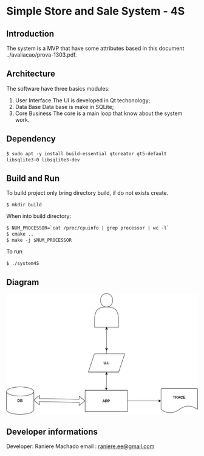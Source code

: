 # Simple Store and Sale System - 4S

## Introduction
The system is a MVP that have some attributes based in this document ../avaliacao/prova-1303.pdf.

## Architecture

The software have three basics modules:
1. User Interface 
	The UI is developed in Qt techonology;
2. Data Base
	Data base is make in SQLite;
3. Core Business
	The core is a main loop that know about the system work.

## Dependency

```
$ sudo apt -y install build-essential qtcreator qt5-default libsqlite3-0 libsqlite3-dev
```

## Build and Run

To build project only bring directory build, if do not exists create.
```
$ mkdir build
```

When into build directory:
```
$ NUM_PROCESSOR=`cat /proc/cpuinfo | grep processor | wc -l`
$ cmake ..
$ make -j $NUM_PROCESSOR
```

To run
```
$ ./system4S
```
## Diagram

![Application Diagram](../documentacao/system3S.jpg?raw=true "Title")

## Developer informations
Developer: Raniere Machado
email    : raniere.ee@gmail.com
